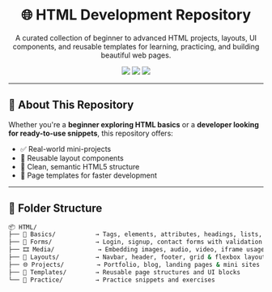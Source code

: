 <h1 align="center">🌐 HTML Development Repository</h1>

<p align="center">
  A curated collection of beginner to advanced HTML projects, layouts, UI components, and reusable templates for learning, practicing, and building beautiful web pages.
</p>

<p align="center">
  <img src="https://img.shields.io/badge/Language-HTML5-orange" />
  <img src="https://img.shields.io/badge/Responsive-Yes-green" />
  <img src="https://img.shields.io/badge/Project-Type-Learning%20%26%20Practice-blue" />
</p>

---

## 🧠 About This Repository

Whether you're a **beginner exploring HTML basics** or a **developer looking for ready-to-use snippets**, this repository offers:

- ✅ Real-world mini-projects
- 🔁 Reusable layout components
- 🧩 Clean, semantic HTML5 structure
- 📄 Page templates for faster development

---

## 📁 Folder Structure

```bash
📦 HTML/
├── 🧱 Basics/           → Tags, elements, attributes, headings, lists, tables
├── 📝 Forms/            → Login, signup, contact forms with validation
├── 🎞️ Media/            → Embedding images, audio, video, iframe usage
├── 🧩 Layouts/          → Navbar, header, footer, grid & flexbox layouts
├── 🌐 Projects/         → Portfolio, blog, landing pages & mini sites
├── 🧰 Templates/        → Reusable page structures and UI blocks
└── 🧪 Practice/         → Practice snippets and exercises
